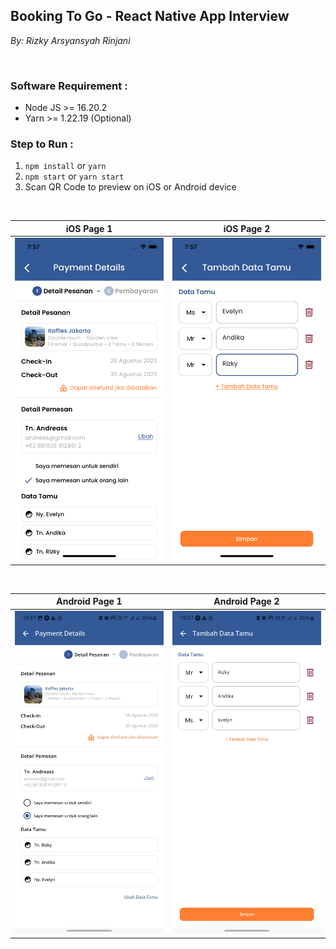 ## Booking To Go - React Native App Interview

_By: Rizky Arsyansyah Rinjani_

<br />

### Software Requirement :
- Node JS >= 16.20.2
- Yarn >= 1.22.19 (Optional)


### Step to Run :
1. ```npm install``` or ```yarn```
2. ```npm start``` or ```yarn start```
3. Scan QR Code to preview on iOS or Android device

<br />

|              iOS Page 1              |              iOS Page 2              |
|:------------------------------------:|:------------------------------------:|
| ![iOS Page 1](results/ios-page1.png) | ![iOS Page 2](results/ios-page2.png) |

<br />

|                Android Page 1                |               Android Page 2                |
|:--------------------------------------------:|:-------------------------------------------:|
| ![Android Page 1](results/android-page1.jpg) |![Android Page 2](results/android-page2.jpg) |
